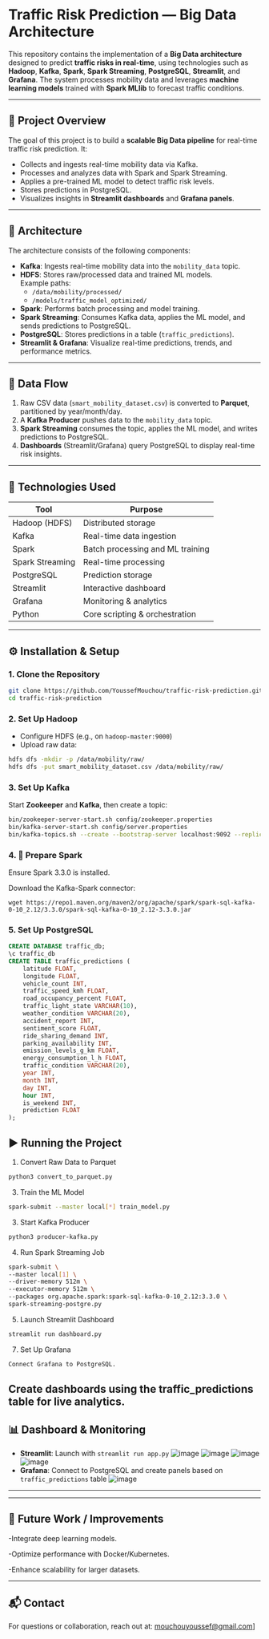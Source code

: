 # Traffic Risk Prediction — Big Data Architecture

This repository contains the implementation of a **Big Data architecture** designed to predict **traffic risks in real-time**, using technologies such as **Hadoop**, **Kafka**, **Spark**, **Spark Streaming**, **PostgreSQL**, **Streamlit**, and **Grafana**. The system processes mobility data and leverages **machine learning models** trained with **Spark MLlib** to forecast traffic conditions.

---

## 🚀 Project Overview

The goal of this project is to build a **scalable Big Data pipeline** for real-time traffic risk prediction. It:

- Collects and ingests real-time mobility data via Kafka.
- Processes and analyzes data with Spark and Spark Streaming.
- Applies a pre-trained ML model to detect traffic risk levels.
- Stores predictions in PostgreSQL.
- Visualizes insights in **Streamlit dashboards** and **Grafana panels**.

---

## 🧱 Architecture

The architecture consists of the following components:

- **Kafka**: Ingests real-time mobility data into the `mobility_data` topic.
- **HDFS**: Stores raw/processed data and trained ML models.  
  Example paths:  
  - `/data/mobility/processed/`  
  - `/models/traffic_model_optimized/`
- **Spark**: Performs batch processing and model training.
- **Spark Streaming**: Consumes Kafka data, applies the ML model, and sends predictions to PostgreSQL.
- **PostgreSQL**: Stores predictions in a table (`traffic_predictions`).
- **Streamlit & Grafana**: Visualize real-time predictions, trends, and performance metrics.

---

## 🔄 Data Flow

1. Raw CSV data (`smart_mobility_dataset.csv`) is converted to **Parquet**, partitioned by year/month/day.
2. A **Kafka Producer** pushes data to the `mobility_data` topic.
3. **Spark Streaming** consumes the topic, applies the ML model, and writes predictions to PostgreSQL.
4. **Dashboards** (Streamlit/Grafana) query PostgreSQL to display real-time risk insights.

---

## 🧰 Technologies Used

| Tool           | Purpose                          |
|----------------|----------------------------------|
| Hadoop (HDFS)  | Distributed storage              |
| Kafka          | Real-time data ingestion         |
| Spark          | Batch processing and ML training |
| Spark Streaming| Real-time processing             |
| PostgreSQL     | Prediction storage               |
| Streamlit      | Interactive dashboard            |
| Grafana        | Monitoring & analytics           |
| Python         | Core scripting & orchestration   |

---

## ⚙️ Installation & Setup

### 1. Clone the Repository

```bash
git clone https://github.com/YoussefMouchou/traffic-risk-prediction.git
cd traffic-risk-prediction
```

### 2. Set Up Hadoop

- Configure HDFS (e.g., on `hadoop-master:9000`)
- Upload raw data:

```bash
hdfs dfs -mkdir -p /data/mobility/raw/
hdfs dfs -put smart_mobility_dataset.csv /data/mobility/raw/
```

### 3. Set Up Kafka

Start **Zookeeper** and **Kafka**, then create a topic:

```bash
bin/zookeeper-server-start.sh config/zookeeper.properties
bin/kafka-server-start.sh config/server.properties
bin/kafka-topics.sh --create --bootstrap-server localhost:9092 --replication-factor 1 --partitions 1 --topic mobility_data
```
### 4. 🧠 Prepare Spark
Ensure Spark 3.3.0 is installed.

Download the Kafka-Spark connector:
```
wget https://repo1.maven.org/maven2/org/apache/spark/spark-sql-kafka-0-10_2.12/3.3.0/spark-sql-kafka-0-10_2.12-3.3.0.jar
```

### 5. Set Up PostgreSQL

```sql
CREATE DATABASE traffic_db;
\c traffic_db
CREATE TABLE traffic_predictions (
    latitude FLOAT,
    longitude FLOAT,
    vehicle_count INT,
    traffic_speed_kmh FLOAT,
    road_occupancy_percent FLOAT,
    traffic_light_state VARCHAR(10),
    weather_condition VARCHAR(20),
    accident_report INT,
    sentiment_score FLOAT,
    ride_sharing_demand INT,
    parking_availability INT,
    emission_levels_g_km FLOAT,
    energy_consumption_l_h FLOAT,
    traffic_condition VARCHAR(20),
    year INT,
    month INT,
    day INT,
    hour INT,
    is_weekend INT,
    prediction FLOAT
);
```
## ▶️ Running the Project
1. Convert Raw Data to Parquet
```bash
python3 convert_to_parquet.py
```
3. Train the ML Model
```bash
spark-submit --master local[*] train_model.py
```
3. Start Kafka Producer
```bash
python3 producer-kafka.py
```
4. Run Spark Streaming Job
```bash
spark-submit \
--master local[1] \
--driver-memory 512m \
--executor-memory 512m \
--packages org.apache.spark:spark-sql-kafka-0-10_2.12:3.3.0 \
spark-streaming-postgre.py
```
5. Launch Streamlit Dashboard
```bash
streamlit run dashboard.py
```
7. Set Up Grafana
```bash
Connect Grafana to PostgreSQL.
```

Create dashboards using the traffic_predictions table for live analytics.
---

## 📊 Dashboard & Monitoring

- **Streamlit**: Launch with `streamlit run app.py`
![image](https://github.com/user-attachments/assets/372dc70c-1677-42b8-92ee-41b82768f1e3)
![image](https://github.com/user-attachments/assets/ab7bdd49-e0a1-4aca-ad97-72749a6b723f)
![image](https://github.com/user-attachments/assets/62ee215b-4231-447f-a979-11f5d5e71132)
![image](https://github.com/user-attachments/assets/a8281d39-b099-4554-bc5a-37f8317a7cc2)
- **Grafana**: Connect to PostgreSQL and create panels based on `traffic_predictions` table
![image](https://github.com/user-attachments/assets/0b7a428c-78f2-4830-a840-15b8b635b93d)

---

---

## 📌 Future Work / Improvements

-Integrate deep learning models.

-Optimize performance with Docker/Kubernetes.

-Enhance scalability for larger datasets.

---

## 📬 Contact

For questions or collaboration, reach out at: mouchouyoussef@gmail.com]
